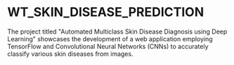 # WT_SKIN_DISEASE_PREDICTION
 The project titled "Automated Multiclass Skin Disease Diagnosis using Deep Learning" showcases the development of a web application employing TensorFlow and Convolutional Neural Networks (CNNs) to accurately classify various skin diseases from images.
